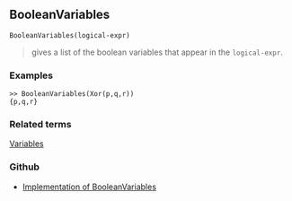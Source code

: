 ## BooleanVariables

```
BooleanVariables(logical-expr)
```

> gives a list of the boolean variables that appear in the `logical-expr`.

### Examples

```
>> BooleanVariables(Xor(p,q,r))
{p,q,r}
```

### Related terms 
[Variables](Variables.md)

### Github

* [Implementation of BooleanVariables](https://github.com/axkr/symja_android_library/blob/master/symja_android_library/matheclipse-core/src/main/java/org/matheclipse/core/builtin/BooleanFunctions.java#L1143) 
